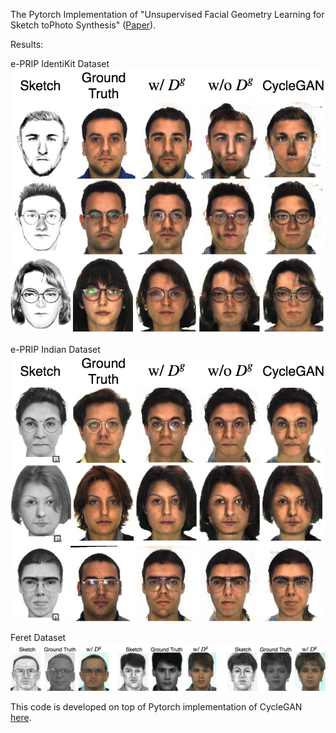 The Pytorch Implementation of "Unsupervised Facial Geometry Learning for Sketch toPhoto Synthesis" ([Paper](https://arxiv.org/pdf/1810.05361.pdf)). 

Results:

e-PRIP IdentiKit Dataset
![IdentiKit](/results/identikit.png)

e-PRIP Indian Dataset
![IdentiKit](/results/indian.png)

Feret Dataset
![Feret](/results/feret.png)

This code is developed on top of Pytorch implementation of CycleGAN [here](https://github.com/junyanz/pytorch-CycleGAN-and-pix2pix).


